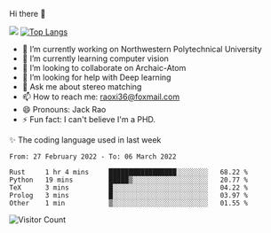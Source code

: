 Hi there 👋

![](https://github-readme-stats.vercel.app/api?username=Raohaocheng)
[![Top Langs](https://github-readme-stats.vercel.app/api/top-langs/?username=Raohaocheng&layout=compact)](https://github.com/anuraghazra/github-readme-stats)

- 🔭 I’m currently working on Northwestern Polytechnical University
- 🌱 I’m currently learning computer vision
- 👯 I’m looking to collaborate on Archaic-Atom
- 🤔 I’m looking for help with Deep learning
- 💬 Ask me about stereo matching
- 📫 How to reach me: raoxi36@foxmail.com
- 😄 Pronouns: Jack Rao
- ⚡ Fun fact: I can't believe I'm a PHD.

✨ The coding language used in last week
<!--START_SECTION:waka-->

```text
From: 27 February 2022 - To: 06 March 2022

Rust     1 hr 4 mins     █████████████████░░░░░░░░   68.22 %
Python   19 mins         █████▒░░░░░░░░░░░░░░░░░░░   20.77 %
TeX      3 mins          █░░░░░░░░░░░░░░░░░░░░░░░░   04.22 %
Prolog   3 mins          █░░░░░░░░░░░░░░░░░░░░░░░░   03.97 %
Other    1 min           ▒░░░░░░░░░░░░░░░░░░░░░░░░   01.55 %
```

<!--END_SECTION:waka-->

![Visitor Count](https://profile-counter.glitch.me/Raohaocheng/count.svg)
